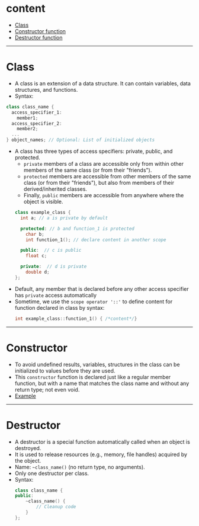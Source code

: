# content
- [Class](#class)
- [Constructor function](#constructor)
- [Destructor function](#destructor)

<hr>

# Class
- A class is an extension of a data structure. It can contain variables, data structures, and functions.  
- Syntax:  
```Cpp
class class_name {
  access_specifier_1:
    member1;
  access_specifier_2:
    member2;
  ...
} object_names; // Optional: List of initialized objects
```

- A class has three types of access specifiers: private, public, and protected.  
    - `private` members of a class are accessible only from within other members of the same class (or from their "friends").  
    - `protected` members are accessible from other members of the same class (or from their "friends"), but also from members of their derived/inherited classes.  
    - Finally, `public` members are accessible from anywhere where the object is visible.  
    ```Cpp
    class example_class {
      int a; // a is private by default

      protected: // b and function_1 is protected
        char b;
        int function_1(); // declare content in another scope

      public:  // c is public
        float c;

      private:  // d is private
        double d;
    };
    ```
- Default, any member that is declared before any other access specifier has `private` access automatically  
- Sometime, we use the `scope operator '::'` to define content for function declared in class by syntax:
  ```Cpp
  int example_class::function_1() { /*content*/}
  ```
<hr>

# Constructor
- To avoid undefined results, variables, structures in the class can be initialized to values ​​before they are used.  
- This `constructor` function is declared just like a regular member function, but with a name that matches the class name and without any return type; not even void.  
- [Example](_001_basic_class.cpp)  
<hr>

# Destructor
- A destructor is a special function automatically called when an object is destroyed.  
- It is used to release resources (e.g., memory, file handles) acquired by the object.  
- Name: `~class_name()` (no return type, no arguments).  
- Only one destructor per class.  
- Syntax:  
  ```cpp
  class class_name {
  public:
      ~class_name() {
          // Cleanup code
      }
  };
  ```